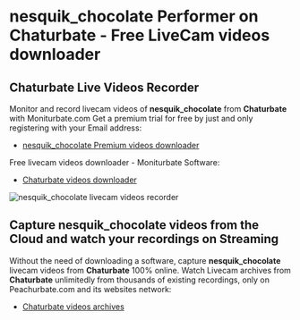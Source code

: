 # nesquik_chocolate Performer on Chaturbate - Free LiveCam videos downloader

## Chaturbate Live Videos Recorder

Monitor and record livecam videos of **nesquik_chocolate** from **Chaturbate** with Moniturbate.com
Get a premium trial for free by just and only registering with your Email address:
* [nesquik_chocolate Premium videos downloader](https://moniturbate.com/request-demo-licence-key.html)

Free livecam videos downloader - Moniturbate Software:
* [Chaturbate videos downloader](https://moniturbate.com/moniturbate-download-software.html)

![nesquik_chocolate livecam videos recorder](https://peachurnet.com/templates/moniturbate-software.png)


## Capture nesquik_chocolate videos from the Cloud and watch your recordings on Streaming

Without the need of downloading a software, capture **nesquik_chocolate** livecam videos from **Chaturbate** 100% online.
Watch Livecam archives from **Chaturbate** unlimitedly from thousands of existing recordings, only on Peachurbate.com and its websites network:
* [Chaturbate videos archives](https://peachurnet.com/)